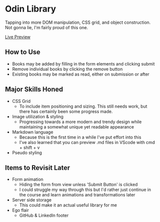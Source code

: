 # Odin Library

Tapping into more DOM manipulation, CSS grid, and object construction. Not gonna lie, I'm fairly proud of this one.

[Live Preview](https://devinjordan.github.io/odin-library/)

## How to Use
- Books may be added by filling in the form elements and clicking submit
- Remove individual books by clicking the remove button
- Existing books may be marked as read, either on submission or after

## Major Skills Honed
- CSS Grid
  - To include item positioning and sizing. This still needs work, but there has certainly been some progress made.
- Image utilization & styling
  - Progressing towards a more modern and trendy design while maintaining a somewhat unique yet readable appearance
- Markdown language
  - Because this is the first time in a while I've put effort into this
  - I've also learned that you can preview .md files in VScode with cmd + shift + v
- Pseudo styling

## Items to Revisit Later
- Form animation
  - Hiding the form from view unless 'Submit Button' is clicked
  - I could struggle my way through this but I'd rather just continue in the course and learn animations and transformations later
- Server side storage
  - This could make it an actual useful library for me
- Ego flair
  - GitHub & LinkedIn footer